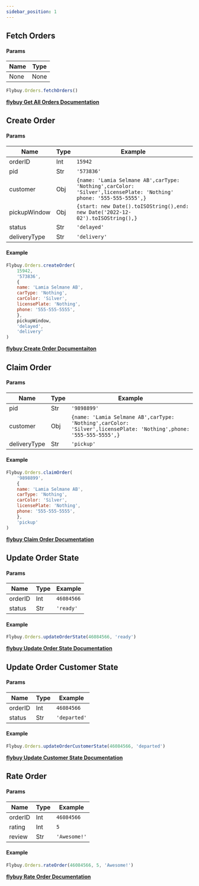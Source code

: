 ```yaml
---
sidebar_position: 1
---
```


## Fetch Orders
#### Params
|Name | Type |
|------|-----|
|None | None |
```jsx
Flybuy.Orders.fetchOrders()
```

**[flybuy Get All Orders Documentation](https://www.radiusnetworks.com/developers/flybuy/#/api/v1/orders?id=get-a-list-of-all-orders)**

## Create Order
#### Params
|Name | Type | Example |
|-----|------|---------|
| orderID | Int  | `15942` |
| pid | Str | `'573836'` |
| customer | Obj |  `{name: 'Lamia Selmane AB',carType: 'Nothing',carColor: 'Silver',licensePlate: 'Nothing' phone: '555-555-5555',}` |
| pickupWindow | Obj | `{start: new Date().toISOString(),end: new Date('2022-12-02').toISOString(),}` |    |
| status | Str | `'delayed'` |
| deliveryType | Str | `'delivery'` |

#### Example

```jsx
Flybuy.Orders.createOrder(
    15942,
    '573836',
    {
    name: 'Lamia Selmane AB',
    carType: 'Nothing',
    carColor: 'Silver',
    licensePlate: 'Nothing',
    phone: '555-555-5555',
    },
    pickupWindow,
    'delayed',
    'delivery'
)
```

**[flybuy Create Order Documentaiton](https://www.radiusnetworks.com/developers/flybuy/#/api/v1/orders?id=create-an-order)**

## Claim Order

#### Params
| Name | Type | Example |
|------|------|---------|
| pid | Str  | `'9898899'` |
| customer | Obj  | `{name: 'Lamia Selmane AB',carType: 'Nothing',carColor: 'Silver',licensePlate: 'Nothing',phone: '555-555-5555',}` |
| deliveryType | Str  | `'pickup'` |

#### Example

```jsx
Flybuy.Orders.claimOrder(
    '9898899',
    {
    name: 'Lamia Selmane AB',
    carType: 'Nothing',
    carColor: 'Silver',
    licensePlate: 'Nothing',
    phone: '555-555-5555',
    },
    'pickup'
)
```

**[flybuy Claim Order Documentation](https://www.radiusnetworks.com/developers/flybuy/#/sdk-2.0/orders?id=claim-order)**

## Update Order State

#### Params

| Name | Type | Example |
|------|------|---------|
| orderID | Int  | `46084566` |
| status | Str  | `'ready'` |

#### Example

```jsx
Flybuy.Orders.updateOrderState(46084566, 'ready')
```

**[flybuy Update Order State Documentation](https://www.radiusnetworks.com/developers/flybuy/#/sdk-2.0/orders?id=update-order-state)**

## Update Order Customer State

#### Params

| Name | Type | Example |
|------|------|---------|
| orderID | Int | `46084566` |
| status | Str | `'departed'` |

#### Example

```jsx
Flybuy.Orders.updateOrderCustomerState(46084566, 'departed')
```

**[flybuy Update Customer State Documentation](https://www.radiusnetworks.com/developers/flybuy/#/sdk-2.0/orders?id=update-customer-state)**

## Rate Order

#### Params
| Name | Type | Example |
|------|------|---------|
|orderID | Int | `46084566` |
|rating | Int |`5` |
|review | Str | `'Awesome!'` |

#### Example

```jsx
Flybuy.Orders.rateOrder(46084566, 5, 'Awesome!')
```

**[flybuy Rate Order Documentation](https://www.radiusnetworks.com/developers/flybuy/#/sdk-2.0/orders?id=customer-ratings)**